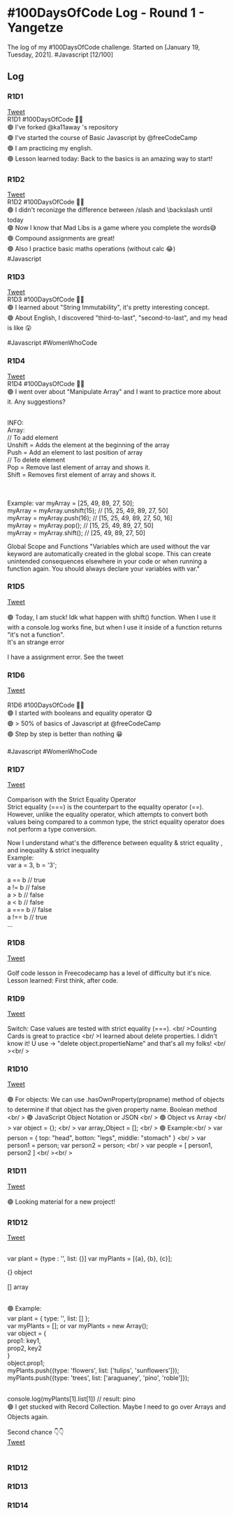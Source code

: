 # #100DaysOfCode Log - Round 1 - Yangetze

The log of my #100DaysOfCode challenge. Started on [January 19, Tuesday, 2021].
#Javascript
[12/100]

## Log

### R1D1 
[Tweet](https://twitter.com/yangetze/status/1351727401949130752?s=20)<br />
R1D1 #100DaysOfCode 💜✅ <br />
🟣 I've forked @ka11away 's repository <br />
🟣 I've started the course of Basic Javascript by @freeCodeCamp <br /> 
🟣 I am practicing my english. <br />
🟣 Lesson learned today: Back to the basics is an amazing way to start! <br />

### R1D2
[Tweet](https://twitter.com/yangetze/status/1352095434890747907?s=20)<br />
R1D2 #100DaysOfCode 💜✅ <br />
🟣 I didn't reconizge the difference between /slash and \backslash until today <br />
🟣 Now I know that Mad Libs is a game where you complete the words😅 <br />
🟣 Compound assignments are great! <br />
🟣 Also I practice basic maths operations (without calc 😂) <br />
#Javascript
<br />

### R1D3
[Tweet](https://twitter.com/yangetze/status/1352444992267165700?s=20)<br />
R1D3 #100DaysOfCode 💜✅<br />
🟣 I learned about "String Immutability", it's pretty interesting concept. <br />
🟣 About English, I discovered "third-to-last", "second-to-last", and my head is like 😲<br />
<br />
#Javascript #WomenWhoCode

### R1D4
[Tweet](https://twitter.com/yangetze/status/1353191885628723201?s=20)<br />
R1D4 #100DaysOfCode 💜✅<br />
🟣 I went over about "Manipulate Array" and I want to practice more about it. Any suggestions?

<br /> INFO:
<br />Array: 
<br />// To add element
<br />Unshift = Adds the element at the beginning of the array
<br />Push = Add an element to last position of array
<br />// To delete element
<br />Pop = Remove last element of array and shows it. 
<br />Shift = Removes first element of array and shows it.

<br /><br />Example: 
var myArray = [25, 49, 89, 27, 50];
<br />myArray = myArray.unshift(15); // [15, 25, 49, 89, 27, 50]
<br />myArray = myArray.push(16); // [15, 25, 49, 89, 27, 50, 16]
<br />myArray = myArray.pop(); // [15, 25, 49, 89, 27, 50]
<br />myArray = myArray.shift(); // [25, 49, 89, 27, 50]

Global Scope and Functions
"Variables which are used without the var keyword are automatically created in the global scope. This can create unintended consequences elsewhere in your code or when running a function again. You should always declare your variables with var."



### R1D5
[Tweet](https://twitter.com/yangetze/status/1353561418273067008?s=20)<br />
<br /> 🟣 Today, I am stuck! Idk what happen with shift() function. When I use it with a console.log works fine, but when I use it inside of a function returns "it's not a function".
<br /> It's an strange error 
<br /> 
<br /> I have a assignment error. See the tweet

### R1D6
[Tweet](https://twitter.com/yangetze/status/1353899860395700225?s=20)<br />
<br />R1D6 #100DaysOfCode 💜✅
<br />🟣 I started with booleans and equality operator 😋
<br />🟣 > 50% of basics of Javascript at @freeCodeCamp 
<br />🟣 Step by step is better than nothing 😁
<br />
<br />#Javascript #WomenWhoCode


### R1D7
[Tweet](https://twitter.com/yangetze/status/1354274773283577856?s=20)<br />
<br />
Comparison with the Strict Equality Operator<br />
Strict equality (===) is the counterpart to the equality operator (==). However, unlike the equality operator, which attempts to convert both values being compared to a common type, the strict equality operator does not perform a type conversion.<br />

Now I understand what's the difference between equality  & strict equality , and inequality  & strict inequality <br />
Example: <br />
var a = 3, b = '3';<br />
<br />a == b // true
<br />a != b // false
<br />a > b // false
<br />a < b // false
<br />a === b // false
<br />a !== b // true
<br />...
<br />

### R1D8
[Tweet](https://twitter.com/yangetze/status/1354630152236490759?s=20)<br />
<br />
Golf code lesson in Freecodecamp has a level of difficulty but it's nice. <br />
Lesson learned: First think, after code. <br />

### R1D9
[Tweet](https://twitter.com/yangetze/status/1356438064281829376?s=20)<br />
<br />
Switch: Case values are tested with strict equality (===).
<br/ >Counting Cards is great to practice
<br/ >I learned about delete properties. I didn't know it! U use → "delete object.propertieName" and that's all my folks!
<br/ ><br/ >

### R1D10
[Tweet](https://twitter.com/yangetze/status/1356813415226998785?s=20)<br /><br />
🟣 For objects: We can use .hasOwnProperty(propname) method of objects to determine if that object has the given property name. Boolean method
<br/ >
🟣 JavaScript Object Notation or JSON
<br/ >
🟣 Object vs Array <br/ >
var object = {}; <br/ >
var array_Object = []; <br/ >
🟣 Example:<br/ >
var person = {
  top: "head",
  botton: "legs",
  middle: "stomach"
}
<br/ >
var person1 = person;
var person2 = person;
<br/ >
var people = [ person1, person2 ]
<br/ ><br/ >

### R1D11
[Tweet](https://twitter.com/yangetze/status/1357170997430992896?s=20)<br /><br />
🟣 Looking material for a new project! 

### R1D12
[Tweet](https://twitter.com/yangetze/status/1358966772410560512?s=20)<br /><br />

var plant = {type : '', list: {}]
var myPlants = [{a}, {b}, {c}];


{} object <br /><br />
[] array <br /><br />

🟣 Example: <br />
var plant = { type: '', list: [] };<br />
var myPlants = []; or var myPlants = new Array();<br />
var object = {<br />
  prop1: key1,<br />
  prop2, key2<br />
}<br />
object.prop1;<br />
myPlants.push({type: 'flowers', list: ['tulips', 'sunflowers']});<br />
myPlants.push({type: 'trees', list: ['araguaney', 'pino', 'roble']});<br /><br />

console.log(myPlants[1].list[1]) // result: pino <br />
🟣 I get stucked with Record Collection. Maybe I need to go over Arrays and Objects again.<br /><br />
Second chance 👇👇<br />
[Tweet](https://twitter.com/yangetze/status/1358982629866020870?s=20)<br /><br />

### R1D12

### R1D13

### R1D14
